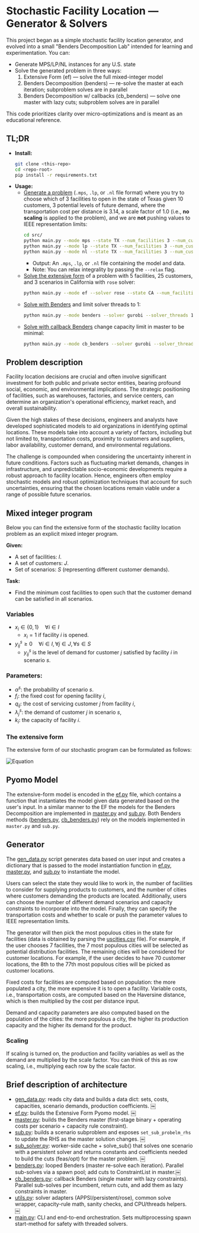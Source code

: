 # Stochastic Facility Location — Generator & Solvers
This project began as a simple stochastic facility location generator, and evolved into a small "Benders Decomposition Lab" intended for learning and experimentation. 
You can:

- Generate MPS/LP/NL instances for any U.S. state
- Solve the generated problem in three ways:
  1. Extensive Form (ef) — solve the full mixed-integer model 
  2. Benders Decomposition (benders) — re-solve the master at each iteration; subproblem solves are in parallel 
  3. Benders Decomposition w/ callbacks (cb_benders) — solve one master with lazy cuts; subproblem solves are in parallel

This code prioritizes clarity over micro-optimizations and is meant as an educational reference.

## TL;DR

- **Install:**
   ```bash
   git clone <this-repo>
   cd <repo-root>
   pip install -r requirements.txt
   ```
- **Usage:** 
  - <u>Generate a problem</u> (`.mps`, `.lp`, or `.nl` file format) where you try to choose which of 3 facilities to open in the state of Texas given 10 customers, 3 potential levels of future demand, where the transportation cost per distance is 3.14, a scale factor of 1.0 (i.e., **no scaling** is applied to the problem), and we are **not** pushing values to IEEE representation limits:
      ```sh
      cd src/
      python main.py --mode mps --state TX --num_facilities 3 --num_customers 10 --num_scenarios 3 --cost_per_distance 3.14 --scale_factor 1.0 --ieee_limit
      python main.py --mode lp --state TX --num_facilities 3 --num_customers 10 --num_scenarios 3 --cost_per_distance 3.14 --scale_factor 1.0 --ieee_limit
      python main.py --mode nl --state TX --num_facilities 3 --num_customers 10 --num_scenarios 3 --cost_per_distance 3.14 --scale_factor 1.0 --ieee_limit
      ```
    - Output: An `.mps`, `.lp`, or `.nl` file containing the model and data.
    - Note: You can relax integrality by passing the `--relax` flag.
  - <u>Solve the extensive form</u> of a problem with 5 facilities, 25 customers, and 3 scenarios in California with `rose` solver:
       ```sh
       python main.py --mode ef --solver rose --state CA --num_facilities 5 --num_customers 25 --num_scenarios 3
       ```
  - <u>Solve with Benders</u> and limit solver threads to 1:
       ```sh
       python main.py --mode benders --solver gurobi --solver_threads 1 --state CA --num_facilities 5 --num_customers 25 --num_scenarios 3
       ```
  - <u>Solve with callback Benders</u> change capacity limit in master to be minimal:
       ```sh
       python main.py --mode cb_benders --solver gurobi --solver_threads 1 --state CA --num_facilities 5 --num_customers 25 --num_scenarios 3 --capacity_rule min
       ```


## Problem description
Facility location decisions are crucial and often involve significant investment for both public and private sector entities, bearing profound social, economic, and environmental implications. 
The strategic positioning of facilities, such as warehouses, factories, and service centers, can determine an organization's operational efficiency, market reach, and overall sustainability.

Given the high stakes of these decisions, engineers and analysts have developed sophisticated models to aid organizations in identifying optimal locations. 
These models take into account a variety of factors, including but not limited to, transportation costs, proximity to customers and suppliers, labor availability, customer demand, and environmental regulations.

The challenge is compounded when considering the uncertainty inherent in future conditions. 
Factors such as fluctuating market demands, changes in infrastructure, and unpredictable socio-economic developments require a robust approach to facility location. 
Hence, engineers often employ stochastic models and robust optimization techniques that account for such uncertainties, ensuring that the chosen locations remain viable under a range of possible future scenarios.


## Mixed integer program
Below you can find the extensive form of the stochastic facility location problem as an explicit mixed integer program. 

**Given:** 
* A set of facilities: $I$.
* A set of customers: $J$.
* Set of scenarios: $S$ (representing different customer demands).

**Task:** 
* Find the minimum cost facilities to open such that the customer demand can be satisfied in all scenarios.

### Variables
* $x_i \in \{0, 1\} \quad \forall i \in I$
    * $x_i = 1$ if facility $i$ is opened.
* $y_{ij}^s \geq 0 \quad \forall i \in I, \forall j \in J, \forall s \in S$
    * $y_{ij}^s$ is the level of demand for customer $j$ satisfied by facility $i$ in scenario $s$.

### Parameters:
* $\alpha^s$: the probability of scenario $s$.
* $f_i$: the fixed cost for opening facility $i$,
* $q_{ij}$: the cost of servicing customer $j$ from facility $i$,
* $\lambda_j^s$: the demand of customer $j$ in scenario $s$,
* $k_i:$ the capacity of facility $i$.

### The extensive form
The extensive form of our stochastic program can be formulated as follows:

![Equation](https://latex.codecogs.com/svg.image?%5Cbegin%7Bequation%7D%5Cbegin%7Barray%7D%7Brll%7D%5Cmin%5Cquad&%5Csum_%7Bi%5Cin%20I%7Df_i%20x_i&plus;%5Csum_%7Bs%5Cin%20S%7D%5Csum_%7Bi%5Cin%20I%7D%5Csum_%7Bj%5Cin%20J%7D%5Calpha%5Es%20q_%7Bij%7Dy_%7Bij%7D%5Es&%5C%5C&&%5C%5C%5Ctextrm%7Bsubject%20to%7D%5Cquad&%5Csum_%7Bi%5Cin%20I%7Dy_%7Bij%7D%5Es%5Cgeq%5Clambda_j%5Es&%5Cforall%20j%5Cin%20J,%5Cforall%20s%5Cin%20S%5C%5C&%5Csum_%7Bj%5Cin%20J%7Dy_%7Bij%7D%5Es%5Cleq%20k_i%20x_i&%5Cforall%20i%5Cin%20I,%5Cforall%20s%5Cin%20S%5C%5C&%5Csum_%7Bi%5Cin%20I%7Dk_i%20x_i%5Cgeq%5Cmax_%7Bs%5Cin%20S%7D%5Csum_%7Bj%5Cin%20J%7D%5Clambda_j%5Es&%5C%5C&&%5C%5C&x_i%5Cin%5C%7B0,1%5C%7D&%5Cforall%20i%5Cin%20I%5C%5C&y_%7Bij%7D%5Es%5Cgeq%200&%5Cforall%20i%5Cin%20I,%5Cforall%20j%5Cin%20J,%5Cforall%20s%5Cin%20S%5Cend%7Barray%7D%5Ctag%7B1%7D%5Cend%7Bequation%7D)


## Pyomo Model
The extensive-form model is encoded in the [ef.py](src/ef.py) file, which contains a function that instantiates the model given data generated based on the user's input.
In a similar manner to the EF the models for the Benders Decomposition are implemented in [master.py](src/master.py) and [sub.py](src/sub.py).
Both Benders methods ([benders.py](src/benders.py), [cb_benders.py](src/benders.py)) rely on the models implemented in `master.py` and `sub.py`. 


## Generator
The [gen_data.py](src/gen_data.py) script generates data based on user input and creates a dictionary that is passed to the model instantiation function in [ef.py](src/ef.py), [master.py](src/master.py), and [sub.py](src/sub.py) to instantiate the model.

Users can select the state they would like to work in, the number of facilities to consider for supplying products to customers, and the number of cities where customers demanding the products are located. 
Additionally, users can choose the number of different demand scenarios and capacity constraints to incorporate into the model. 
Finally, they can specify the transportation costs and whether to scale or push the parameter values to IEEE representation limits.

The generator will then pick the most populous cities in the state for facilities (data is obtained by parsing the [uscities.csv](data/uscities.csv) file). 
For example, if the user chooses 7 facilities, the 7 most populous cities will be selected as potential distribution facilities. 
The remaining cities will be considered for customer locations. For example, if the user decides to have 70 customer locations, the 8th to the 77th most populous cities will be picked as customer locations.

Fixed costs for facilities are computed based on population: the more populated a city, the more expensive it is to open a facility. Variable costs, i.e., transportation costs, are computed based on the Haversine distance, which is then multiplied by the cost per distance input.

Demand and capacity parameters are also computed based on the population of the cities: the more populous a city, the higher its production capacity and the higher its demand for the product.

### Scaling
If scaling is turned on, the production and facility variables as well as the demand are multiplied by the scale factor. You can think of this as row scaling, i.e., multiplying each row by the scale factor.


## Brief description of architecture
- [gen_data.py](src/gen_data.py): reads city data and builds a data dict: sets, costs, capacities, scenario demands, production coefficients. ￼
- [ef.py](src/ef.py): builds the Extensive Form Pyomo model. ￼
- [master.py](src/master.py): builds the Benders master (first-stage binary + operating costs per scenario + capacity rule constraint).
- [sub.py](src/sub.py): builds a scenario subproblem and exposes `set_sub_probelm_rhs` to update the RHS as the master solution changes. ￼
- [sub_solver.py](src/sub_solver.py): worker-side cache + solve_sub() that solves one scenario with a persistent solver and returns constants and coefficients needed to build the cuts (feas/opt) for the master problem. ￼
- [benders.py](src/benders.py): looped Benders (master re-solve each iteration). Parallel sub-solves via a spawn pool; add cuts to ConstraintList in master.￼
- [cb_benders.py](src/cb_benders.py): callback Benders (single master with lazy constraints). Parallel sub-solves per incumbent, return cuts, and add them as lazy constraints in master. 
- [utils.py](src/utils.py): solver adapters (APPSI/persistent/rose), common solve wrapper, capacity-rule math, sanity checks, and CPU/threads helpers. ￼
- [main.py](src/main.py): CLI and end-to-end orchestration. Sets multiprocessing spawn start-method for safety with threaded solvers. 

